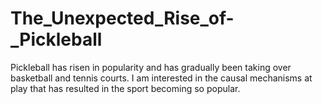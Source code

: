 # The_Unexpected_Rise_of-_Pickleball
Pickleball has risen in popularity and has gradually been taking over basketball and tennis courts. I am interested in the causal mechanisms at play that has resulted in the sport becoming so popular. 
